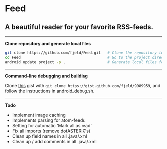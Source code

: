 # Feed #
## A beautiful reader for your favorite RSS-feeds. ##

-----------------------------------------------------

**Clone repository and generate local files**

```bash
git clone https://github.com/fjeld/Feed.git   # Clone the repository to your computer
cd Feed                                       # Go to the project directory
android update project -p .                   # Generate local files for the project
```

-----------------------------------------------------

**Command-line debugging and building**

Clone [this](https://gist.github.com/fjeld/9989959) gist with `git clone https://gist.github.com/fjeld/9989959`, and  
follow the instructions in android_debug.sh.

-----------------------------------------------------

**Todo**

- Implement image caching
- Implements parsing for atom-feeds
- Setting for automatic 'Mark all as read'
- Fix all imports (remove dotASTERIX's)
- Clean up field names in all .java/.xml
- Clean up / add comments in all .java/.xml